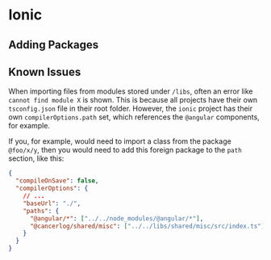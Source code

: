 # Ionic

## Adding Packages

## Known Issues

When importing files from modules stored under `/libs`, often an error like `cannot find module X` is shown.
This is because all projects have their own `tsconfig.json` file in their root folder.
However, the `ionic` project has their own `compilerOptions.path` set, which references the `@angular` components, for example.

If you, for example, would need to import a class from the package `@foo/x/y`, then you would need to add this foreign package to the `path` section, like this:

```json
{
  "compileOnSave": false,
  "compilerOptions": {
    // ...
    "baseUrl": "./",
    "paths": {
      "@angular/*": ["../../node_modules/@angular/*"],
      "@cancerlog/shared/misc": ["../../libs/shared/misc/src/index.ts"]
    }
  }
}
```
